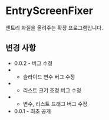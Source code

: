 # EntryScreenFixer
엔트리 화질을 올려주는 확장 프로그램입니다.
## 변경 사항
- 0.0.2 - 버그 수정
- - 슬라이드 변수 버그 수정
- - 리스트 크기 조정 버그 수정
- - 변수, 리스트 드래그 버그 수정
- 0.0.1 - 최초 공개
